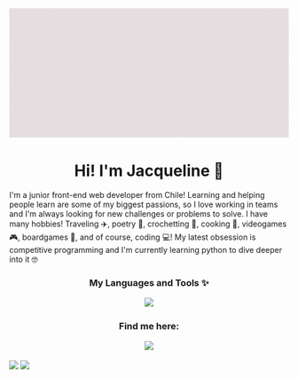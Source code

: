 <div align="center">

<img src="./assets/header.gif"/>
<h1>Hi! I'm Jacqueline 👾</h1>
</div>

I'm a junior front-end web developer from Chile! Learning and helping people learn are some of my biggest passions, so I love working in teams and I'm always looking for new challenges or problems to solve. I have many hobbies! Traveling ✈️, poetry 📖, crochetting 🧶, cooking 🍝, videogames 🎮, boardgames 🎲, and of course, coding 💻! My latest obsession is competitive programming and I'm currently learning python to dive deeper into it 🤓

<div align="center">
    <h3>My Languages and Tools ✨</h3>
    <p align="center">
        <img src="https://skillicons.dev/icons?i=ps,figma,git,github,css,html,js,firebase,nodejs,react,vite,vscode&theme=light&perline=6"/>
    </p>
</div>

<div align="center">
    <h3>Find me here:</h3>
    <p align="center">
        <a href="https://www.linkedin.com/in/jackiemontecinos/">
        <img src="https://skillicons.dev/icons?i=linkedin&theme=light"/>
        </a>
</div>

  <img align="center" src="![JackiieM's GitHub stats](https://github-readme-stats.vercel.app/api?username=JackiieM&hide=stars,prs&show_icons=true&bg_color=E6DFE2&title_color=5B222F&icon_color=82616F)" />

  <img align="center" src="https://github-readme-stats.vercel.app/api/top-langs/?username=JackiieM&show_icons=true&bg_color=E6DFE2&title_color=5B222F&icon_color=82616F&layout=compact" />
